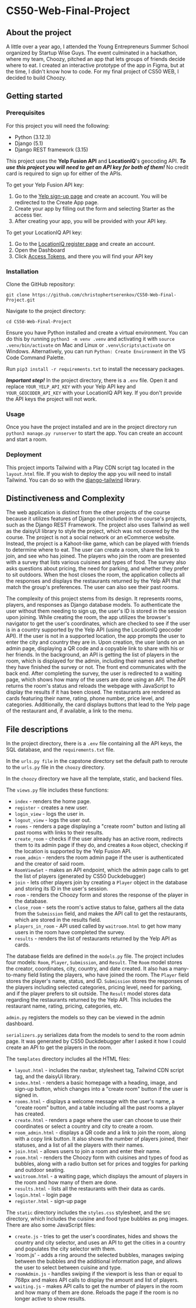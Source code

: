 # CS50-Web-Final-Project

## About the project

A little over a year ago, I attended the Young Entrepreneurs Summer School organized by Startup Wise Guys. The event culminated in a hackathon, where my team, Choozy, pitched an app that lets groups of friends decide where to eat. I created an interactive prototype of the app in Figma, but at the time, I didn't know how to code. For my final project of CS50 WEB, I decided to build Choozy.

## Getting started
### Prerequisites
For this project you will need the following:
- Python (3.12.3)
- Django (5.1)
- Django REST framework (3.15)

This project uses the **Yelp Fusion API** and **LocationIQ**'s geocoding API. ***To use this project you will need to get an API key for both of them!*** No credit card is required to sign up for either of the APIs.

To get your Yelp Fusion API key:
1. Go to the [Yelp sign-up page](https://www.yelp.com/login?return_url=/developers/v3/manage_app) and create an account. You will be redirected to the Create App page.
2. Create your app by filling out the form and selecting Starter as the access tier.
3. After creating your app, you will be provided with your API key. 

To get your LocationIQ API key:
1. Go to the [LocationIQ register page](https://my.locationiq.com/register) and create an account.
2. Open the Dashboard
3. Click [Access Tokens](https://my.locationiq.com/dashboard/#accesstoken), and there you will find your API key

### Installation
Clone the GitHub repository:
```
git clone https://github.com/christophertserenkov/CS50-Web-Final-Project.git 
```

Navigate to the project directory:
```
cd CS50-Web-Final-Project
```

Ensure you have Python installed and create a virtual environment. You can do this by running `python3 -m venv .venv` and activating it with `source .venv/bin/activate` on Mac and Linux or `.venv\Scripts\activate` on Windows. Alternatively, you can run `Python: Create Environment` in the VS Code Command Palette.

Run `pip3 install -r requirements.txt` to install the necessary packages.

***Important step!*** In the project directory, there is a `.env` file. Open it and replace `YOUR_YELP_API_KEY` with your Yelp API key and `YOUR_GEOCODER_API_KEY` with your LocationIQ API key. If you don't provide the API keys the project will not work.

### Usage
Once you have the project installed and are in the project directory run `python3 manage.py runserver` to start the app. You can create an account and start a room.

### Deployment
This project imports Tailwind with a Play CDN script tag located in the `layout.html` file. If you wish to deploy the app you will need to install Tailwind. You can do so with the [django-tailwind](https://django-tailwind.readthedocs.io/en/latest/installation.html) library.

## Distinctiveness and Complexity

The web application is distinct from the other projects of the course because it utilizes features of Django not included in the course's projects, such as the Django REST Framework. The project also uses Tailwind as well as the daisyUI library to style the project, which was not covered by the course. The project is not a social network or an eCommerce website. Instead, the project is a Kahoot-like game, which can be played with friends to determine where to eat. The user can create a room, share the link to join, and see who has joined. The players who join the room are presented with a survey that lists various cuisines and types of food. The survey also asks questions about pricing, the need for parking, and whether they prefer to sit outdoors. When the host closes the room, the application collects all the responses and displays the restaurants returned by the Yelp API that match the group's preferences. The user can also see their past rooms.

The complexity of this project stems from its design. It represents rooms, players, and responses as Django database models. To authenticate the user without them needing to sign up, the user's ID is stored in the session upon joining. While creating the room, the app utilizes the browser's navigator to get the user's coordinates, which are checked to see if the user is in a country supported by the Yelp API (using the LocationIQ geocoder API). If the user is not in a supported location, the app prompts the user to enter the city and country they are in. Upon creation, the user lands on an admin page, displaying a QR code and a copyable link to share with his or her friends. In the background, an API is getting the list of players in the room, which is displayed for the admin, including their names and whether they have finished the survey or not. The front end communicates with the back end. After completing the survey, the user is redirected to a waiting page, which shows how many of the users are done using an API. The API returns the room's status and reloads the webpage with JavaScript to display the results if it has been closed. The restaurants are rendered as cards featuring their name, rating, phone number, price level, and categories. Additionally, the card displays buttons that lead to the Yelp page of the restaurant and, if available, a link to the menu.

## File descriptions

In the project directory, there is a `.env` file containing all the API keys,  the SQL database, and the `requirements.txt` file.

In the `urls.py file` in the capstone directory set the default path to reroute to the `urls.py` file in the `choozy` directory.

In the `choozy` directory we have all the template, static, and backend files. 

The `views.py` file includes these functions:
- `index` - renders the home page.
- `register` - creates a new user.
- `login_view` - logs the user in.
- `logout_view` - logs the user out.
- `rooms` - renders a page displaying a "create room" button and listing all past rooms with links to their results.
- `create_room` - checks if the user already has an active room, redirects them to its admin page if they do, and creates a `Room` object, checking if the location is supported by the Yelp Fusion API.
- `room_admin` - renders the room admin page if the user is authenticated and the creator of said room.
- `RoomViewSet` - makes an API endpoint, which the admin page calls to get the list of players (generated by CS50 Duckdebugger)
- `join` - lets other players join by creating a `Player` object in the database and storing its ID in the user's session.
- `room` - renders the Choozy form and stores the response of the player in the database.
- `close_room` - sets the room's active status to false, gathers all the data from the `Submission` field, and makes the API call to get the restaurants, which are stored in the results field.
- `players_in_room` - API used called by `waitroom.html` to get how many users in the room have completed the survey.
- `results` - renders the list of restaurants returned by the Yelp API as cards.

The database fields are defined in the `models.py` file. The project includes four models: `Room`, `Player`,  `Submission`, and `Result`. The `Room` model stores the creator, coordinates, city, country, and date created. It also has a many-to-many field listing the players, who have joined the room. The `Player` field stores the player's name, status, and ID. `Submission` stores the responses of the players including selected categories, pricing level, need for parking, and if the player prefers to sit outside. The `Result` model stores data regarding the restaurants returned by the Yelp API. This includes the restaurant name, rating, pricing, categories, etc.  

`admin.py` registers the models so they can be viewed in the admin dashboard.

`serializers.py` serializes data from the models to send to the room admin page. It was generated by CS50 Duckdebugger after I asked it how I could create an API to get the players in the room.

The `templates` directory includes all the HTML files: 
- `layout.html` -  includes the navbar, stylesheet tag, Tailwind CDN script tag, and the daisyUi library.
- `index.html` - renders a basic homepage with a heading, image, and sign-up button, which changes into a "create room" button if the user is signed in.
- `rooms.html` - displays a welcome message with the user's name, a "create room" button, and a table including all the past rooms a player has created.
- `create.html` - renders a page where the user can choose to use their coordinates or select a country and city to create a room.
- `room_admin.html` - displays a QR code and a link to join the room, along with a copy link button. It also shows the number of players joined, their statuses, and a list of all the players with their names.
- `join.html` - allows users to join a room and enter their name.
- `room.html` - renders the Choozy form with cuisines and types of food as bubbles, along with a radio button set for prices and toggles for parking and outdoor seating.
- `waitroom.html` - a waiting page, which displays the amount of players in the room and how many of them are done.
- `results.html` - lists all the restaurants with their data as cards.
- `login.html` - login page
- `register.html` - sign-up page

The `static` directory includes the `styles.css` stylesheet, and the src directory, which includes the cuisine and food type bubbles as png images. There are also some JavaScript files:
- `create.js` - tries to get the user's coordinates, hides and shows the country and city selector, and uses an API to get the cities in a country and populates the city selector with them.
- `room.js' - adds a ring around the selected bubbles, manages swiping between the bubbles and the additional information page, and allows the user to select between cuisine and type.
- `roomAdmin.js` - handles swiping if the viewport is less than or equal to 768px and makes API calls to display the amount and list of players. 
- `waiting.js` - makes API calls to get the number of players in the room and how many of them are done. Reloads the page if the room is no longer active to show results.


